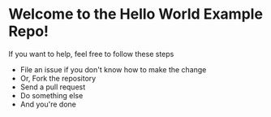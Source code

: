 # Welcome to the Hello World Example Repo!
If you want to help, feel free to follow these steps

- File an issue if you don't know how to make the change
- Or, Fork the repository
- Send a pull request
- Do something else
- And you're done


